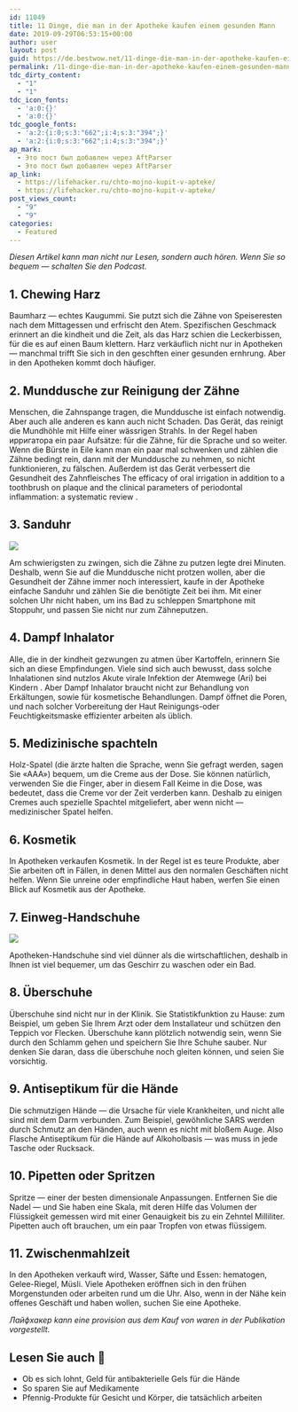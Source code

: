 ```yaml
---
id: 11049
title: 11 Dinge, die man in der Apotheke kaufen einem gesunden Mann
date: 2019-09-29T06:53:15+00:00
author: user
layout: post
guid: https://de.bestwow.net/11-dinge-die-man-in-der-apotheke-kaufen-einem-gesunden-mann/
permalink: /11-dinge-die-man-in-der-apotheke-kaufen-einem-gesunden-mann/
tdc_dirty_content:
  - "1"
  - "1"
tdc_icon_fonts:
  - 'a:0:{}'
  - 'a:0:{}'
tdc_google_fonts:
  - 'a:2:{i:0;s:3:"662";i:4;s:3:"394";}'
  - 'a:2:{i:0;s:3:"662";i:4;s:3:"394";}'
ap_mark:
  - Это пост был добавлен через AftParser
  - Это пост был добавлен через AftParser
ap_link:
  - https://lifehacker.ru/chto-mojno-kupit-v-apteke/
  - https://lifehacker.ru/chto-mojno-kupit-v-apteke/
post_views_count:
  - "9"
  - "9"
categories:
  - Featured
---
```

_Diesen Artikel kann man nicht nur Lesen, sondern auch hören. Wenn Sie so bequem — schalten Sie den Podcast._</p> 

## 1. Chewing Harz

Baumharz — echtes Kaugummi. Sie putzt sich die Zähne von Speiseresten nach dem Mittagessen und erfrischt den Atem. Spezifischen Geschmack erinnert an die kindheit und die Zeit, als das Harz schien die Leckerbissen, für die es auf einen Baum klettern. Harz verkäuflich nicht nur in Apotheken — manchmal trifft Sie sich in den geschften einer gesunden ernhrung. Aber in den Apotheken kommt doch häufiger.

## 2. Munddusche zur Reinigung der Zähne

Menschen, die Zahnspange tragen, die Munddusche ist einfach notwendig. Aber auch alle anderen es kann auch nicht Schaden. Das Gerät, das reinigt die Mundhöhle mit Hilfe einer wässrigen Strahls. In der Regel haben ирригатора ein paar Aufsätze: für die Zähne, für die Sprache und so weiter. Wenn die Bürste in Eile kann man ein paar mal schwenken und zählen die Zähne bedingt rein, dann mit der Munddusche zu nehmen, so nicht funktionieren, zu fälschen. Außerdem ist das Gerät verbessert die Gesundheit des Zahnfleisches <span><span> The efficacy of oral irrigation in addition to a toothbrush on plaque and the clinical parameters of periodontal inflammation: a systematic review </span> </span>.

## 3. Sanduhr

![](https://de.bestwow.net/wp-content/uploads/2019/09/11-veschey-kotorye-stoit-kupit-v-apteke-zdorovomu-cheloveku-1.jpg) 

Am schwierigsten zu zwingen, sich die Zähne zu putzen legte drei Minuten. Deshalb, wenn Sie auf die Munddusche nicht protzen wollen, aber die Gesundheit der Zähne immer noch interessiert, kaufe in der Apotheke einfache Sanduhr und zählen Sie die benötigte Zeit bei ihm. Mit einer solchen Uhr nicht haben, um ins Bad zu schleppen Smartphone mit Stoppuhr, und passen Sie nicht nur zum Zähneputzen.

## 4. Dampf Inhalator

Alle, die in der kindheit gezwungen zu atmen über Kartoffeln, erinnern Sie sich an diese Empfindungen. Viele sind sich auch bewusst, dass solche Inhalationen sind nutzlos <span><span> Akute virale Infektion der Atemwege (Ari) bei Kindern </span> </span>. Aber Dampf Inhalator braucht nicht zur Behandlung von Erkältungen, sowie für kosmetische Behandlungen. Dampf öffnet die Poren, und nach solcher Vorbereitung der Haut Reinigungs-oder Feuchtigkeitsmaske effizienter arbeiten als üblich.

## 5. Medizinische spachteln

Holz-Spatel (die ärzte halten die Sprache, wenn Sie gefragt werden, sagen Sie «AAA») bequem, um die Creme aus der Dose. Sie können natürlich, verwenden Sie die Finger, aber in diesem Fall Keime in die Dose, was bedeutet, dass die Creme vor der Zeit verderben kann. Deshalb zu einigen Cremes auch spezielle Spachtel mitgeliefert, aber wenn nicht — medizinischer Spatel helfen.

## 6. Kosmetik

In Apotheken verkaufen Kosmetik. In der Regel ist es teure Produkte, aber Sie arbeiten oft in Fällen, in denen Mittel aus den normalen Geschäften nicht helfen. Wenn Sie unreine oder empfindliche Haut haben, werfen Sie einen Blick auf Kosmetik aus der Apotheke.

## 7. Einweg-Handschuhe

![](https://de.bestwow.net/wp-content/uploads/2019/09/11-veschey-kotorye-stoit-kupit-v-apteke-zdorovomu-cheloveku-2.jpg) 

Apotheken-Handschuhe sind viel dünner als die wirtschaftlichen, deshalb in Ihnen ist viel bequemer, um das Geschirr zu waschen oder ein Bad.

## 8. Überschuhe

Überschuhe sind nicht nur in der Klinik. Sie Statistikfunktion zu Hause: zum Beispiel, um geben Sie Ihrem Arzt oder dem Installateur und schützen den Teppich vor Flecken. Überschuhe kann plötzlich notwendig sein, wenn Sie durch den Schlamm gehen und speichern Sie Ihre Schuhe sauber. Nur denken Sie daran, dass die überschuhe noch gleiten können, und seien Sie vorsichtig.

## 9. Antiseptikum für die Hände

Die schmutzigen Hände — die Ursache für viele Krankheiten, und nicht alle sind mit dem Darm verbunden. Zum Beispiel, gewöhnliche SARS werden durch Schmutz an den Händen, auch wenn es nicht mit bloßem Auge. Also Flasche Antiseptikum für die Hände auf Alkoholbasis — was muss in jede Tasche oder Rucksack.

## 10. Pipetten oder Spritzen

Spritze — einer der besten dimensionale Anpassungen. Entfernen Sie die Nadel — und Sie haben eine Skala, mit deren Hilfe das Volumen der Flüssigkeit gemessen wird mit einer Genauigkeit bis zu ein Zehntel Milliliter. Pipetten auch oft brauchen, um ein paar Tropfen von etwas flüssigem.

## 11. Zwischenmahlzeit

In den Apotheken verkauft wird, Wasser, Säfte und Essen: hematogen, Gelee-Riegel, Müsli. Viele Apotheken eröffnen sich in den frühen Morgenstunden oder arbeiten rund um die Uhr. Also, wenn in der Nähe kein offenes Geschäft und haben wollen, suchen Sie eine Apotheke.

_Лайфхакер kann eine provision aus dem Kauf von waren in der Publikation vorgestellt._

<div>
  <h2 class="read-also__title">
    <span>Lesen Sie auch</span> <span>🧐 </span>
  </h2>
  
  <ul class="read-also__list">
    <li>
      Ob es sich lohnt, Geld für antibakterielle Gels für die Hände
    </li>
    <li>
      So sparen Sie auf Medikamente
    </li>
    <li>
      Pfennig-Produkte für Gesicht und Körper, die tatsächlich arbeiten
    </li>
  </ul>
</div>